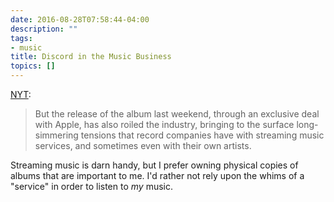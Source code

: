 ```yaml
---
date: 2016-08-28T07:58:44-04:00
description: ""
tags:
- music
title: Discord in the Music Business
topics: []
---
```


[NYT](http://wow.nytimes.com/2016/08/26/business/media/frank-oceans-blonde-amplifies-discord-in-the-music-business.html?_r=1):

> But the release of the album last weekend, through an exclusive deal with Apple, has also roiled the industry, bringing to the surface long-simmering tensions that record companies have with streaming music services, and sometimes even with their own artists.

Streaming music is darn handy, but I prefer owning physical copies of albums
that are important to me. I'd rather not rely upon the whims of a "service" in
order to listen to _my_ music.
